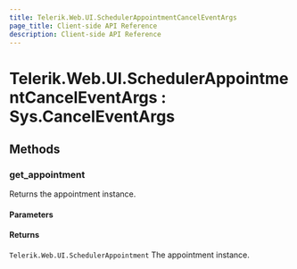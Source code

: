 ```yaml
---
title: Telerik.Web.UI.SchedulerAppointmentCancelEventArgs
page_title: Client-side API Reference
description: Client-side API Reference
---
```


# Telerik.Web.UI.SchedulerAppointmentCancelEventArgs : Sys.CancelEventArgs

## Methods

###  get_appointment

Returns the appointment instance. 

#### Parameters

#### Returns

`Telerik.Web.UI.SchedulerAppointment` The appointment instance. 